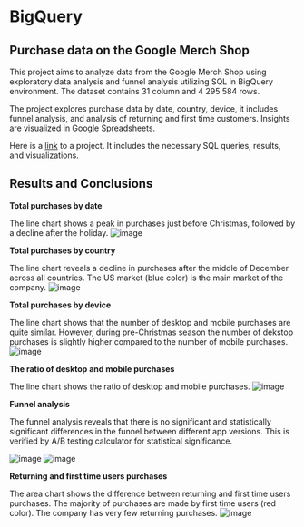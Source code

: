 # BigQuery 
## Purchase data on the Google Merch Shop

This project aims to analyze data from the Google Merch Shop using exploratory data analysis and funnel analysis utilizing SQL in BigQuery environment. The dataset contains 31 column and 4 295 584 rows.

The project explores purchase data by date, country, device, it includes funnel analysis, and analysis of returning and first time customers. Insights are visualized in Google Spreadsheets.

Here is a [link](https://docs.google.com/spreadsheets/d/1Bp0zZbcTOif7Tmbzoz95rgiy9uqbhQJe39fRQivL2_I/edit?usp=sharing) to a project. It includes the necessary SQL queries, results, and visualizations. 

## Results and Conclusions

**Total purchases by date**

The line chart shows a peak in purchases just before Christmas, followed by a decline after the holiday.
![image](https://github.com/user-attachments/assets/fa087dee-1ff0-435c-9214-093a49460c7d)

**Total purchases by country**

The line chart reveals a decline in purchases after the middle of December across all countries. The US market (blue color) is the main market of the company.
![image](https://github.com/user-attachments/assets/94ab3ae8-7b60-42fe-addb-658612e3f356)

**Total purchases by device**

The line chart shows that the number of desktop and mobile purchases are quite similar. However, during pre-Christmas season the number of dekstop purchases is slightly higher compared to the number of mobile purchases.
![image](https://github.com/user-attachments/assets/eca139f4-661a-422e-9fa5-aaea92bc8584)

**The ratio of desktop and mobile purchases**

The line chart shows the ratio of desktop and mobile purchases.
![image](https://github.com/user-attachments/assets/a3cb4df3-2576-4229-8355-6449bb8070d4)

**Funnel analysis**

The funnel analysis reveals that there is no significant and statistically significant differences in the funnel between different app versions. This is verified by A/B testing calculator for statistical significance.

![image](https://github.com/user-attachments/assets/a939c44a-a526-46b2-a8f2-deb789ab2129)
![image](https://github.com/user-attachments/assets/7450b262-4d93-40d9-a96a-fbd450bceca4)

**Returning and first time users purchases**

The area chart shows the difference between returning and first time users purchases. The majority of purchases are made by first time users (red color). The company has very few returning purchases.
![image](https://github.com/user-attachments/assets/edac8c8b-5869-432e-b023-63c42c97337d)




